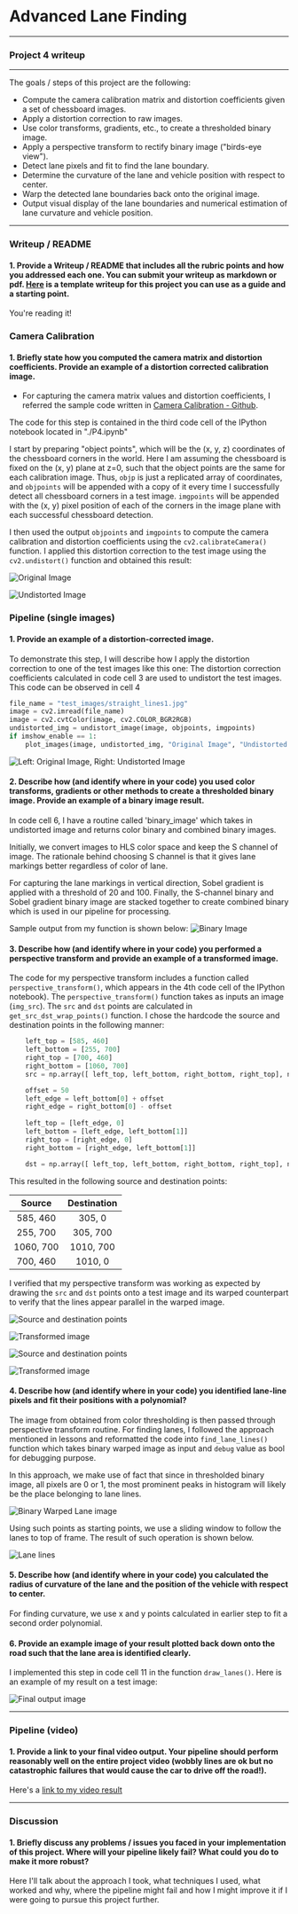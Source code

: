 # Advanced Lane Finding
---
### Project 4 writeup
---
The goals / steps of this project are the following:

* Compute the camera calibration matrix and distortion coefficients given a set of chessboard images.
* Apply a distortion correction to raw images.
* Use color transforms, gradients, etc., to create a thresholded binary image.
* Apply a perspective transform to rectify binary image ("birds-eye view").
* Detect lane pixels and fit to find the lane boundary.
* Determine the curvature of the lane and vehicle position with respect to center.
* Warp the detected lane boundaries back onto the original image.
* Output visual display of the lane boundaries and numerical estimation of lane curvature and vehicle position.

[//]: # (Image References)

[image1]: ./writeup_stuff/chess_orig.png "Original Image"
[image2]: ./writeup_stuff/chess_undistorted.png "Undistorted Image"
[image3]: ./writeup_stuff/straight_lines.png.png "Distortion correction"
[image4]: ./writeup_stuff/color_binary.png.png "Color binary and combined threshold Image"
[image5]: ./writeup_stuff/pers1.png "Source and destination points for straight lanes"
[image6]: ./writeup_stuff/pers2.png "Original image and Perspective transform "
[image7]: ./writeup_stuff/pers3.png "Source and destination points for curved lanes"
[image8]: ./writeup_stuff/pers4.png "Original image and Perspective transform Image"
[image9]: ./writeup_stuff/binary_warped.png "Binary Warped"
[image10]: ./writeup_stuff/lane_lines.png "Lane lines"
[image11]: ./writeup_stuff/draw_lanes.png "Final output image"
[video1]: ./output_images/project_video_output.mp4 "Output video"
---

### Writeup / README

#### 1. Provide a Writeup / README that includes all the rubric points and how you addressed each one.  You can submit your writeup as markdown or pdf.  [Here](https://github.com/udacity/CarND-Advanced-Lane-Lines/blob/master/writeup_template.md) is a template writeup for this project you can use as a guide and a starting point.  

You're reading it!

### Camera Calibration

#### 1. Briefly state how you computed the camera matrix and distortion coefficients. Provide an example of a distortion corrected calibration image.

- For capturing the camera matrix values and distortion coefficients, I referred the sample code written in [Camera Calibration - Github](https://github.com/udacity/CarND-Camera-Calibration).

The code for this step is contained in the third code cell of the IPython notebook located in "./P4.ipynb" 

I start by preparing "object points", which will be the (x, y, z) coordinates of the chessboard corners in the world. Here I am assuming the chessboard is fixed on the (x, y) plane at z=0, such that the object points are the same for each calibration image.  Thus, `objp` is just a replicated array of coordinates, and `objpoints` will be appended with a copy of it every time I successfully detect all chessboard corners in a test image.  `imgpoints` will be appended with the (x, y) pixel position of each of the corners in the image plane with each successful chessboard detection.  

I then used the output `objpoints` and `imgpoints` to compute the camera calibration and distortion coefficients using the `cv2.calibrateCamera()` function.  I applied this distortion correction to the test image using the `cv2.undistort()` function and obtained this result: 

![Original Image][image1]

![Undistorted Image][image2]

### Pipeline (single images)

#### 1. Provide an example of a distortion-corrected image.

To demonstrate this step, I will describe how I apply the distortion correction to one of the test images like this one:
The distortion correction coefficients calculated in code cell 3 are used to undistort the test images. This code can be observed in cell 4
```python
file_name = "test_images/straight_lines1.jpg"
image = cv2.imread(file_name)
image = cv2.cvtColor(image, cv2.COLOR_BGR2RGB)
undistorted_img = undistort_image(image, objpoints, imgpoints)
if imshow_enable == 1:
    plot_images(image, undistorted_img, "Original Image", "Undistorted Image")
```

![Left: Original Image, Right: Undistorted Image][image3]

#### 2. Describe how (and identify where in your code) you used color transforms, gradients or other methods to create a thresholded binary image.  Provide an example of a binary image result.

In code cell 6, I have a routine called 'binary_image' which takes in undistorted image and returns color binary and combined binary images.

Initially, we convert images to HLS color space and keep the S channel of image. The rationale behind choosing S channel is that it gives lane markings better regardless of color of lane. 

For capturing the lane markings in vertical direction, Sobel gradient is applied with a threshold of 20 and 100. Finally, the S-channel binary and Sobel gradient binary image are stacked together to create combined binary which is used in our pipeline for processing.

Sample output from my function is shown below:
![Binary Image][image4]

#### 3. Describe how (and identify where in your code) you performed a perspective transform and provide an example of a transformed image.

The code for my perspective transform includes a function called `perspective_transform()`, which appears in the 4th code cell of the IPython notebook).  The `perspective_transform()` function takes as inputs an image (`img_src`). The `src` and `dst` points are calculated in `get_src_dst_wrap_points()` function.  I chose the hardcode the source and destination points in the following manner:

```python
    left_top = [585, 460]
    left_bottom = [255, 700]
    right_top = [700, 460]
    right_bottom = [1060, 700]
    src = np.array([ left_top, left_bottom, right_bottom, right_top], np.int32)

    offset = 50
    left_edge = left_bottom[0] + offset
    right_edge = right_bottom[0] - offset
    
    left_top = [left_edge, 0]
    left_bottom = [left_edge, left_bottom[1]]
    right_top = [right_edge, 0]
    right_bottom = [right_edge, left_bottom[1]]

    dst = np.array([ left_top, left_bottom, right_bottom, right_top], np.int32)
```

This resulted in the following source and destination points:

| Source        | Destination   | 
|:-------------:|:-------------:| 
| 585, 460      | 305, 0        | 
| 255, 700      | 305, 700      |
| 1060, 700     | 1010, 700      |
| 700, 460      | 1010, 0        |

I verified that my perspective transform was working as expected by drawing the `src` and `dst` points onto a test image and its warped counterpart to verify that the lines appear parallel in the warped image.

![Source and destination points][image5]

![Transformed image][image6]

![Source and destination points][image7]

![Transformed image][image8]

#### 4. Describe how (and identify where in your code) you identified lane-line pixels and fit their positions with a polynomial?

The image from obtained from color thresholding is then passed through  perspective transform routine.
For finding lanes, I followed the approach mentioned in lessons and reformatted the code into `find_lane_lines()` function which takes binary warped image as input and `debug` value as bool for debugging purpose.

In this approach, we make use of fact that since in thresholded binary image, all pixels are 0 or 1, the most prominent peaks in histogram will likely be the place belonging to lane lines. 

![Binary Warped Lane image][image9]

Using such points as starting points, we use a sliding window to follow the lanes to top of frame. The result of such operation is shown below.

![Lane lines ][image10]

#### 5. Describe how (and identify where in your code) you calculated the radius of curvature of the lane and the position of the vehicle with respect to center.

For finding curvature, we use x and y points calculated in earlier step to fit a second order polynomial.

#### 6. Provide an example image of your result plotted back down onto the road such that the lane area is identified clearly.

I implemented this step in code cell 11 in the function `draw_lanes()`.  Here is an example of my result on a test image:

![Final output image][image11]

---

### Pipeline (video)

#### 1. Provide a link to your final video output.  Your pipeline should perform reasonably well on the entire project video (wobbly lines are ok but no catastrophic failures that would cause the car to drive off the road!).

Here's a [link to my video result](./output_images/project_video_output.mp4)

---

### Discussion

#### 1. Briefly discuss any problems / issues you faced in your implementation of this project.  Where will your pipeline likely fail?  What could you do to make it more robust?

Here I'll talk about the approach I took, what techniques I used, what worked and why, where the pipeline might fail and how I might improve it if I were going to pursue this project further.  